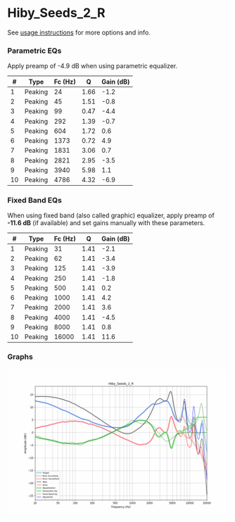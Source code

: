 # Hiby_Seeds_2_R
See [usage instructions](https://github.com/jaakkopasanen/AutoEq#usage) for more options and info.

### Parametric EQs
Apply preamp of -4.9 dB when using parametric equalizer.

|   # | Type    |   Fc (Hz) |    Q |   Gain (dB) |
|-----|---------|-----------|------|-------------|
|   1 | Peaking |        24 | 1.66 |        -1.2 |
|   2 | Peaking |        45 | 1.51 |        -0.8 |
|   3 | Peaking |        99 | 0.47 |        -4.4 |
|   4 | Peaking |       292 | 1.39 |        -0.7 |
|   5 | Peaking |       604 | 1.72 |         0.6 |
|   6 | Peaking |      1373 | 0.72 |         4.9 |
|   7 | Peaking |      1831 | 3.06 |         0.7 |
|   8 | Peaking |      2821 | 2.95 |        -3.5 |
|   9 | Peaking |      3940 | 5.98 |         1.1 |
|  10 | Peaking |      4786 | 4.32 |        -6.9 |

### Fixed Band EQs
When using fixed band (also called graphic) equalizer, apply preamp of **-11.6 dB** (if available) and set gains manually with these parameters.

|   # | Type    |   Fc (Hz) |    Q |   Gain (dB) |
|-----|---------|-----------|------|-------------|
|   1 | Peaking |        31 | 1.41 |        -2.1 |
|   2 | Peaking |        62 | 1.41 |        -3.4 |
|   3 | Peaking |       125 | 1.41 |        -3.9 |
|   4 | Peaking |       250 | 1.41 |        -1.8 |
|   5 | Peaking |       500 | 1.41 |         0.2 |
|   6 | Peaking |      1000 | 1.41 |         4.2 |
|   7 | Peaking |      2000 | 1.41 |         3.6 |
|   8 | Peaking |      4000 | 1.41 |        -4.5 |
|   9 | Peaking |      8000 | 1.41 |         0.8 |
|  10 | Peaking |     16000 | 1.41 |        11.6 |

### Graphs
![](./Hiby_Seeds_2_R.png)
